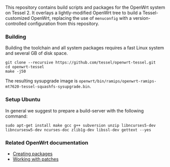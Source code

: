 This repository contains build scripts and packages for the OpenWrt system on Tessel 2. It overlays
a lightly-modified OpenWrt tree to build a Tessel-customized OpenWrt, replacing the use of
`menuconfig` with a version-controlled configuration from this repository.

### Building

Building the toolchain and all system packages requires a fast Linux system and several GB of disk
space.

```
git clone --recursive https://github.com/tessel/openwrt-tessel.git
cd openwrt-tessel
make -j50
```

The resulting sysupgrade image is
`openwrt/bin/ramips/openwrt-ramips-mt7620-tessel-squashfs-sysupgrade.bin`.

### Setup Ubuntu

In general we suggest to prepare a build-server with the following command:
```
sudo apt-get install make gcc g++ subversion unzip libncurses5-dev libncursesw5-dev ncurses-doc zlib1g-dev libssl-dev gettext --yes
```

### Related OpenWrt documentation

* [Creating packages](http://wiki.openwrt.org/doc/devel/packages)
* [Working with patches](http://wiki.openwrt.org/doc/devel/patches)
